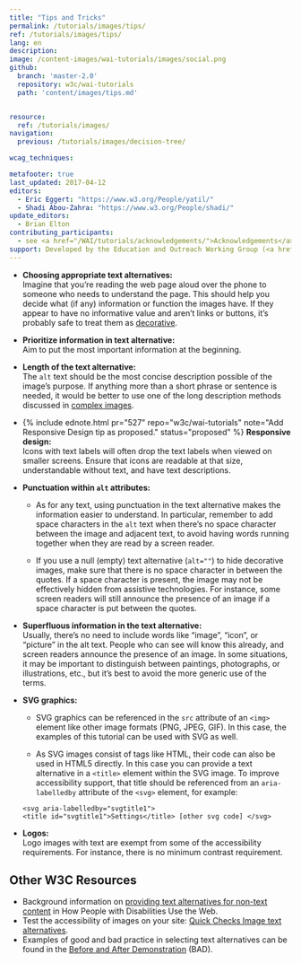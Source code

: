 ```yaml
---
title: "Tips and Tricks"
permalink: /tutorials/images/tips/
ref: /tutorials/images/tips/
lang: en
description:
image: /content-images/wai-tutorials/images/social.png
github:
  branch: 'master-2.0'
  repository: w3c/wai-tutorials
  path: 'content/images/tips.md'


resource:
  ref: /tutorials/images/
navigation:
  previous: /tutorials/images/decision-tree/

wcag_techniques:

metafooter: true
last_updated: 2017-04-12
editors:
  - Eric Eggert: "https://www.w3.org/People/yatil/"
  - Shadi Abou-Zahra: "https://www.w3.org/People/shadi/"
update_editors:
  - Brian Elton
contributing_participants:
  - see <a href="/WAI/tutorials/acknowledgements/">Acknowledgements</a>
support: Developed by the Education and Outreach Working Group (<a href="https://www.w3.org/groups/wg/eowg">EOWG</a>). Developed with support from the <a href="https://www.w3.org/WAI/ACT/">WAI-ACT project</a>, co-funded by the <strong>European Commission <abbr title="Information Society Technologies">IST</abbr> Programme</strong>.
---
```


- **Choosing appropriate text alternatives:** <br>
  Imagine that you’re reading the web page aloud over the phone to someone who needs to understand the page. This should help you decide what (if any) information or function the images have. If they appear to have no informative value and aren’t links or buttons, it’s probably safe to treat them as [decorative](/tutorials/images/decorative/).

- **Prioritize information in text alternative:** <br>
  Aim to put the most important information at the beginning.

- **Length of the text alternative:** <br>
  The `alt` text should be the most concise description possible of the image’s purpose. If anything more than a short phrase or sentence is needed, it would be better to use one of the long description methods discussed in [complex images](/tutorials/images/complex/).

- {% include ednote.html pr="527" repo="w3c/wai-tutorials" note="Add Responsive Design tip as proposed." status="proposed" %}
  **Responsive design:** <br>
  Icons with text labels will often drop the text labels when viewed on smaller screens. Ensure that icons are readable at that size, understandable without text, and have text descriptions.

- **Punctuation within `alt` attributes:**

  * As for any text, using punctuation in the text alternative makes the information easier to understand. In particular, remember to add space characters in the `alt` text when there’s no space character between the image and adjacent text, to avoid having words running together when they are read by a screen reader.

  * If you use a null (empty) text alternative (`alt=""`) to hide decorative images, make sure that there is no space character in between the quotes. If a space character is present, the image may not be effectively hidden from assistive technologies. For instance, some screen readers will still announce the presence of an image if a space character is put between the quotes.

- **Superfluous information in the text alternative:** <br>
  Usually, there’s no need to include words like “image”, “icon”, or “picture” in the alt text. People who can see will know this already, and screen readers announce the presence of an image. In some situations, it may be important to distinguish between paintings, photographs, or illustrations, etc., but it’s best to avoid the more generic use of the terms.

- **SVG graphics:**

  * SVG graphics can be referenced in the `src` attribute of an `<img>` element like other image formats (PNG, JPEG, GIF). In this case, the examples of this tutorial can be used with SVG as well.

  * As SVG images consist of tags like HTML, their code can also be used in HTML5 directly. In this case you can provide a text alternative in a `<title>` element within the SVG image. To improve accessibility support, that title should be referenced from an `aria-labelledby` attribute of the `<svg>` element, for example:

  `<svg aria-labelledby="svgtitle1"> <title id="svgtitle1">Settings</title> [other svg code] </svg>`

- **Logos:** <br>
  Logo images with text are exempt from some of the accessibility requirements. For instance, there is no minimum contrast requirement.

## Other W3C Resources

- Background information on [providing text alternatives for non-text content](https://www.w3.org/WAI/intro/people-use-web/principles#alternatives) in How People with Disabilities Use the Web.
- Test the accessibility of images on your site: [Quick Checks Image text alternatives](https://www.w3.org/WAI/EO/Drafts/eval/checks#images).
- Examples of good and bad practice in selecting text alternatives can be found in the [Before and After Demonstration](https://www.w3.org/WAI/demos/bad/) (BAD).
